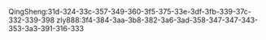 QingSheng:31d-324-33c-357-349-360-3f5-375-33e-3df-3fb-339-37c-332-339-398
zly888:3f4-384-3aa-3b8-382-3a6-3ad-358-347-347-343-353-3a3-391-316-333


